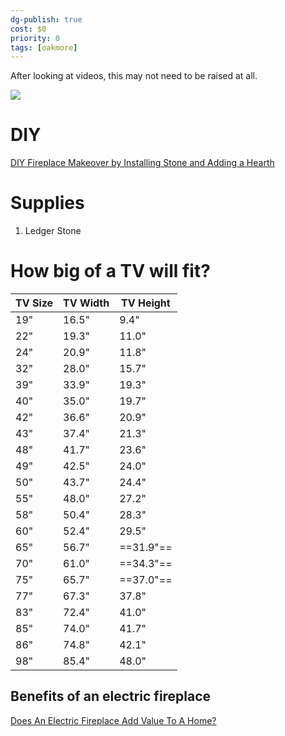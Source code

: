 ```yaml
---
dg-publish: true
cost: $0
priority: 0
tags: [oakmore]
---
```


After looking at videos, this may not need to be raised at all. 

![](https://i.imgur.com/OfUhQg1.png)

# DIY

[DIY Fireplace Makeover by Installing Stone and Adding a Hearth](https://www.youtube.com/watch?v=NAYm3ZyeD-M)

# Supplies

1. Ledger Stone

# How big of a TV will fit?

| TV Size | TV Width | TV Height | 
| ------- | -------- | --------- |
| 19"     | 16.5"    | 9.4"      |
| 22"     | 19.3"    | 11.0"     |
| 24"     | 20.9"    | 11.8"     |
| 32"     | 28.0"    | 15.7"     |
| 39"     | 33.9"    | 19.3"     |
| 40"     | 35.0"    | 19.7"     |
| 42"     | 36.6"    | 20.9"     |
| 43"     | 37.4"    | 21.3"     |
| 48"     | 41.7"    | 23.6"     |
| 49"     | 42.5"    | 24.0"     |
| 50"     | 43.7"    | 24.4"     |
| 55"     | 48.0"    | 27.2"     |
| 58"     | 50.4"    | 28.3"     |
| 60"     | 52.4"    | 29.5"     |
| 65"     | 56.7"    | ==31.9"==     |
| 70"     | 61.0"    | ==34.3"==     |
| 75"     | 65.7"    | ==37.0"==     |
| 77"     | 67.3"    | 37.8"     |
| 83"     | 72.4"    | 41.0"     |
| 85"     | 74.0"    | 41.7"     |
| 86"     | 74.8"    | 42.1"     |
| 98"     | 85.4"    | 48.0"     |

## Benefits of an electric fireplace

[Does An Electric Fireplace Add Value To A Home?](https://homeyhearth.com/does-an-electric-fireplace-add-value-to-a-home)

